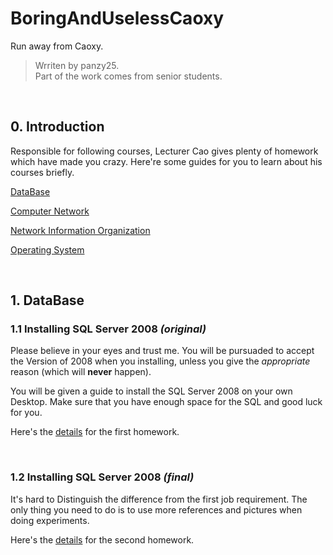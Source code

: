 # BoringAndUselessCaoxy
Run away from Caoxy.

> Wrriten by panzy25.
</br>Part of the work comes from senior students.

</br>

## 0. Introduction
Responsible for following courses, Lecturer Cao gives plenty of homework which have made you crazy. Here're some guides for you to learn about his courses briefly.

[DataBase](#database)

[Computer Network](#computernetwork)

[Network Information Organization](#networkinformationorganization)

[Operating System](#operatingsystem)

</br>

## <span id = 'database'>1. DataBase</span>
### 1.1 Installing SQL Server 2008 *(original)*
Please believe in your eyes and trust me. You will be pursuaded to accept the Version of 2008 when you installing, unless you give the *appropriate* reason (which will **never** happen).

You will be given a guide to install the SQL Server 2008 on your own Desktop. Make sure that you have enough space for the SQL and good luck for you.

Here's the [details](DataBase/DatabaseHomework_1st.md) for the first homework.

</br>

### 1.2 Installing SQL Server 2008 *(final)*
It's hard to Distinguish the difference from the first job requirement. The only thing you need to do is to use more references and pictures when doing experiments.

Here's the [details](DataBase/DatabaseHomework_2nd.md) for the second homework.
